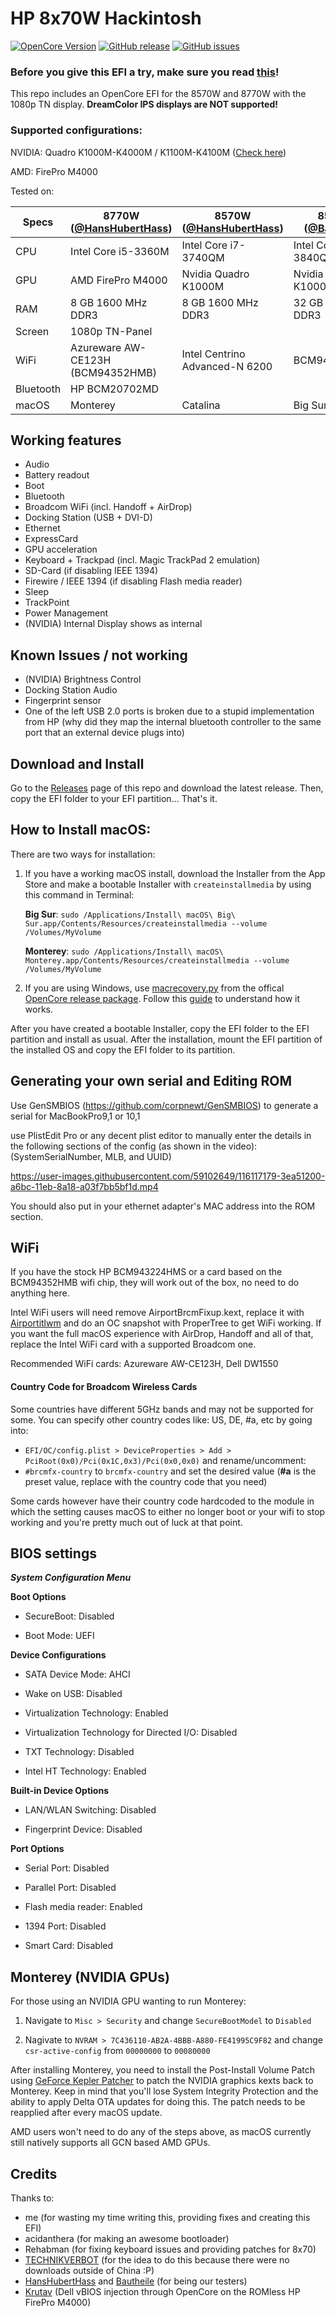 # HP 8x70W Hackintosh

[![OpenCore Version](https://img.shields.io/badge/OpenCore-0.7.9-green.svg)](https://github.com/SkyrilHD/HP-8570W-Hackintosh/)
[![GitHub release](https://img.shields.io/github/tag/SkyrilHD/HP-8570W-Hackintosh.svg)](https://github.com/SkyrilHD/HP-8570W-Hackintosh/releases/)
[![GitHub issues](https://img.shields.io/github/issues/SkyrilHD/HP-8570W-Hackintosh.svg)](https://github.com/SkyrilHD/HP-8570W-Hackintosh/issues/)

### Before you give this EFI a try, make sure you read [this](#Generating-your-own-serial-and-Editing-ROM)!

This repo includes an OpenCore EFI for the 8570W and 8770W with the 1080p TN display. **DreamColor IPS displays are NOT supported!**

### Supported configurations:

NVIDIA: Quadro K1000M-K4000M / K1100M-K4100M ([Check here](#monterey-nvidia-gpus))

AMD: FirePro M4000

Tested on:

| Specs | 8770W ([@HansHubertHass](https://twitter.com/MacGen2)) | 8570W ([@HansHubertHass](https://twitter.com/MacGen2)) | 8570W ([@Bautheile](https://github.com/Bautheile)) |
| -- | -- | -- | -- |
| CPU | Intel Core i5-3360M | Intel Core i7-3740QM | Intel Core i7-3840QM |
| GPU | AMD FirePro M4000 | Nvidia Quadro K1000M | Nvidia Quadro K1000M | 
| RAM | 8 GB 1600 MHz DDR3 | 8 GB 1600 MHz DDR3 | 32 GB 1600 MHz DDR3 |
| Screen | 1080p TN-Panel  | | |
| WiFi | Azureware AW-CE123H (BCM94352HMB) | Intel Centrino Advanced-N 6200 | BCM943224HMS |
| Bluetooth | HP BCM20702MD |
| macOS | Monterey | Catalina | Big Sur |

## Working features

- Audio
- Battery readout
- Boot
- Bluetooth
- Broadcom WiFi (incl. Handoff + AirDrop)
- Docking Station (USB + DVI-D)
- Ethernet
- ExpressCard
- GPU acceleration
- Keyboard + Trackpad (incl. Magic TrackPad 2 emulation)
- SD-Card (if disabling IEEE 1394)
- Firewire / IEEE 1394 (if disabling Flash media reader)
- Sleep
- TrackPoint
- Power Management
- (NVIDIA) Internal Display shows as internal

## Known Issues / not working

- (NVIDIA) Brightness Control
- Docking Station Audio
- Fingerprint sensor
- One of the left USB 2.0 ports is broken due to a stupid implementation from HP (why did they map the internal bluetooth controller to the same port that an external device plugs into)

## Download and Install

Go to the [Releases](https://github.com/SkyrilHD/HP-8570W-Hackintosh/releases/) page of this repo and download the latest release. Then, copy the EFI folder to your EFI partition... That's it.

## How to Install macOS:

There are two ways for installation:

1. If you have a working macOS install, download the Installer from the App Store and make a bootable Installer with `createinstallmedia` by using this command in Terminal: 

    **Big Sur**: `sudo /Applications/Install\ macOS\ Big\ Sur.app/Contents/Resources/createinstallmedia --volume /Volumes/MyVolume`

    **Monterey**: `sudo /Applications/Install\ macOS\ Monterey.app/Contents/Resources/createinstallmedia --volume /Volumes/MyVolume`

2. If you are using Windows, use [macrecovery.py](https://github.com/acidanthera/OpenCorePkg/tree/master/Utilities/macrecovery) from the offical [OpenCore release package](https://github.com/acidanthera/OpenCorePkg/releases/). Follow this [guide](https://dortania.github.io/OpenCore-Install-Guide/installer-guide/winblows-install.html) to understand how it works.

After you have created a bootable Installer, copy the EFI folder to the EFI partition and install as usual. After the installation, mount the EFI partition of the installed OS and copy the EFI folder to its partition.

## Generating your own serial and Editing ROM

Use GenSMBIOS (https://github.com/corpnewt/GenSMBIOS) to generate a serial for MacBookPro9,1 or 10,1

use PlistEdit Pro or any decent plist editor to manually enter the details in the following sections of the config (as shown in the video): (SystemSerialNumber, MLB, and UUID)

https://user-images.githubusercontent.com/59102649/116117179-3ea51200-a6bc-11eb-8a18-a03f7bb5bf1d.mp4

You should also put in your ethernet adapter's MAC address into the ROM section.

## WiFi

If you have the stock HP BCM943224HMS or a card based on the BCM94352HMB wifi chip, they will work out of the box, no need to do anything here.

Intel WiFi users will need remove AirportBrcmFixup.kext, replace it with [Airportitlwm](https://github.com/OpenIntelWireless/itlwm/releases) and do an OC snapshot with ProperTree to get WiFi working. If you want the full macOS experience with AirDrop, Handoff and all of that, replace the Intel WiFi card with a supported Broadcom one.

Recommended WiFi cards: Azureware AW-CE123H, Dell DW1550

#### Country Code for Broadcom Wireless Cards

Some countries have different 5GHz bands and may not be supported for some. 
You can specify other country codes like: US, DE, #a, etc by going into:

- `EFI/OC/config.plist > DeviceProperties > Add > PciRoot(0x0)/Pci(0x1C,0x3)/Pci(0x0,0x0)` and rename/uncomment:
- `#brcmfx-country` to `brcmfx-country` and set the desired value (**#a** is the preset value, replace with the country code that you need)

Some cards however have their country code hardcoded to the module in which the setting causes macOS to either no longer boot or your wifi to stop working and you're pretty much out of luck at that point.

## BIOS settings

***System Configuration Menu***

**Boot Options**

* SecureBoot: Disabled

* Boot Mode: UEFI

**Device Configurations**
    
* SATA Device Mode: AHCI

* Wake on USB: Disabled

* Virtualization Technology: Enabled

* Virtualization Technology for Directed I/O: Disabled

* TXT Technology: Disabled

* Intel HT Technology: Enabled

**Built-in Device Options**
    
* LAN/WLAN Switching: Disabled

* Fingerprint Device: Disabled

**Port Options**
    
* Serial Port: Disabled

* Parallel Port: Disabled

* Flash media reader: Enabled

* 1394 Port: Disabled

* Smart Card: Disabled

## Monterey (NVIDIA GPUs)

For those using an NVIDIA GPU wanting to run Monterey:

1. Navigate to `Misc > Security` and change `SecureBootModel` to `Disabled`

2. Nagivate to `NVRAM > 7C436110-AB2A-4BBB-A880-FE41995C9F82` and change `csr-active-config` from `00000000` to `00080000`

After installing Monterey, you need to install the Post-Install Volume Patch using [GeForce Kepler Patcher](https://github.com/chris1111/Geforce-Kepler-patcher) to patch the NVIDIA graphics kexts back to Monterey. Keep in mind that you'll lose System Integrity Protection and the ability to apply Delta OTA updates for doing this.
The patch needs to be reapplied after every macOS update.

AMD users won't need to do any of the steps above, as macOS currently still natively supports all GCN based AMD GPUs.

## Credits

Thanks to:

- me (for wasting my time writing this, providing fixes and creating this EFI)
- acidanthera (for making an awesome bootloader)
- Rehabman (for fixing keyboard issues and providing patches for 8x70)
- [TECHNIKVERBOT](https://github.com/TECHNIKVERBOT) (for the idea to do this because there were no downloads outside of China :P)
- [HansHubertHass](https://github.com/HansHubertHass) and [Bautheile](https://github.com/Bautheile) (for being our testers)
- [Krutav](https://forums.macrumors.com/threads/2011-imac-graphics-card-upgrade.1596614/post-30941047) (Dell vBIOS injection through OpenCore on the ROMless HP FirePro M4000)
